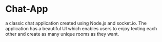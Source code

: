 # Chat-App
a classic chat application created using Node.js and socket.io. The application has a beautiful UI which enables users to enjoy texting each other and create as many unique rooms as they want.
